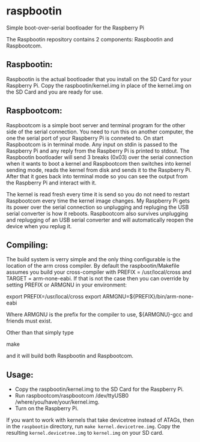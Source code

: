 raspbootin
==========

Simple boot-over-serial bootloader for the Raspberry Pi

The Raspbootin repository contains 2 components: Raspbootin and Raspbootcom.

Raspbootin:
-----------

Raspbootin is the actual bootloader that you install on the SD Card for your
Raspberry Pi. Copy the raspbootin/kernel.img in place of the kernel.img on
the SD Card and you are ready for use.

Raspbootcom:
------------

Raspbootcom is a simple boot server and terminal program for the other
side of the serial connection. You need to run this on another
computer, the one the serial port of your Raspberry Pi is conneted to.
On start Raspbootcom is in terminal mode. Any input on stdin is passed
to the Raspberry Pi and any reply from the Raspberry Pi is printed to
stdout. The Raspbootin bootloader will send 3 breaks (0x03) over the
serial connection when it wants to boot a kernel and Raspbootcom then
switches into kernel sending mode, reads the kernel from disk and
sends it to the Raspberry Pi. After that it goes back into terminal
mode so you can see the output from the Raspberry Pi and interact with
it.

The kernel is read fresh every time it is send so you do not need to
restart Raspbootcom every time the kernel image changes. My Raspberry
Pi gets its power over the serial connection so unplugging and
repluging the USB serial converter is how it reboots. Raspbootcom also
survives unplugging and replugging of an USB serial converter and will
automatically reopen the device when you replug it. 

Compiling:
----------

The build system is verry simple and the only thing configurable is
the location of the arm cross compiler. By default the
raspbootin/Makefile assumes you build your cross-compiler with PREFIX
= /usr/local/cross and TARGET = arm-none-eabi. If that is not the case
then you can override by setting PREFIX or ARMGNU in your environment:

export PREFIX=/usr/local/cross
export ARMGNU=${PREFIX}/bin/arm-none-eabi

Where ARMGNU is the prefix for the compiler to use, ${ARMGNU}-gcc and
friends must exist.

Other than that simply type

   make

and it will build both Raspbootin and Raspbootcom.

Usage:
------

- Copy the raspbootin/kernel.img to the SD Card for the Raspberry Pi.
- Run raspbootcom/raspbootcom /dev/ttyUSB0 /where/you/have/your/kernel.img.
- Turn on the Raspberry Pi.

If you want to work with kernels that take devicetree instead of
ATAGs, then in the `raspbootin` directory, run `make
kernel.devicetree.img`. Copy the resulting `kernel.devicetree.img` to
`kernel.img` on your SD card.
